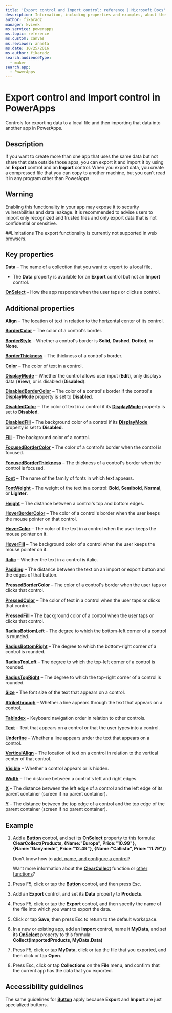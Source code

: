 ```yaml
---
title: 'Export control and Import control: reference | Microsoft Docs'
description: Information, including properties and examples, about the Export control and the Import control
author: fikaradz
manager: kvivek
ms.service: powerapps
ms.topic: reference
ms.custom: canvas
ms.reviewer: anneta
ms.date: 10/25/2016
ms.author: fikaradz
search.audienceType: 
  - maker
search.app: 
  - PowerApps
---
```

# Export control and Import control in PowerApps
Controls for exporting data to a local file and then importing that data into another app in PowerApps.

## Description
If you want to create more than one app that uses the same data but not share that data outside those apps, you can export it and import it by using an **Export** control and an **Import** control. When you export data, you create a compressed file that you can copy to another machine, but you can't read it in any program other than PowerApps.

## Warning
Enabling this functionality in your app may expose it to security vulnerabilities and data leakage.  It is recommended to advise users to import only recognized and trusted files and only export data that is not confidential or sensitive.

##Limitations
The export functionality is currently not supported in web browsers.

## Key properties
**Data** – The name of a collection that you want to export to a local file.

* The **Data** property is available for an **Export** control but not an **Import** control.

**[OnSelect](properties-core.md)** – How the app responds when the user taps or clicks a control.

## Additional properties
**[Align](properties-text.md)** – The location of text in relation to the horizontal center of its control.

**[BorderColor](properties-color-border.md)** – The color of a control's border.

**[BorderStyle](properties-color-border.md)** – Whether a control's border is **Solid**, **Dashed**, **Dotted**, or **None**.

**[BorderThickness](properties-color-border.md)** – The thickness of a control's border.

**[Color](properties-color-border.md)** – The color of text in a control.

**[DisplayMode](properties-core.md)** – Whether the control allows user input (**Edit**), only displays data (**View**), or is disabled (**Disabled**).

**[DisabledBorderColor](properties-color-border.md)** – The color of a control's border if the control's **[DisplayMode](properties-core.md)** property is set to **Disabled**.

**[DisabledColor](properties-color-border.md)** – The color of text in a control if its **[DisplayMode](properties-core.md)** property is set to **Disabled**.

**[DisabledFill](properties-color-border.md)** – The background color of a control if its **[DisplayMode](properties-core.md)** property is set to **Disabled**.

**[Fill](properties-color-border.md)** – The background color of a control.

**[FocusedBorderColor](properties-color-border.md)** – The color of a control's border when the control is focused.

**[FocusedBorderThickness](properties-color-border.md)** – The thickness of a control's border when the control is focused.

**[Font](properties-text.md)** – The name of the family of fonts in which text appears.

**[FontWeight](properties-text.md)** – The weight of the text in a control: **Bold**, **Semibold**, **Normal**, or **Lighter**.

**[Height](properties-size-location.md)** – The distance between a control's top and bottom edges.

**[HoverBorderColor](properties-color-border.md)** – The color of a control's border when the user keeps the mouse pointer on that control.

**[HoverColor](properties-color-border.md)** – The color of the text in a control when the user keeps the mouse pointer on it.

**[HoverFill](properties-color-border.md)** – The background color of a control when the user keeps the mouse pointer on it.

**[Italic](properties-text.md)** – Whether the text in a control is italic.

**[Padding](properties-size-location.md)** – The distance between the text on an import or export button and the edges of that button.

**[PressedBorderColor](properties-color-border.md)** – The color of a control's border when the user taps or clicks that control.

**[PressedColor](properties-color-border.md)** – The color of text in a control when the user taps or clicks that control.

**[PressedFill](properties-color-border.md)** – The background color of a control when the user taps or clicks that control.

**[RadiusBottomLeft](properties-size-location.md)** – The degree to which the bottom-left corner of a control is rounded.

**[RadiusBottomRight](properties-size-location.md)** – The degree to which the bottom-right corner of a control is rounded.

**[RadiusTopLeft](properties-size-location.md)** – The degree to which the top-left corner of a control is rounded.

**[RadiusTopRight](properties-size-location.md)** – The degree to which the top-right corner of a control is rounded.

**[Size](properties-text.md)** – The font size of the text that appears on a control.

**[Strikethrough](properties-text.md)** – Whether a line appears through the text that appears on a control.

**[TabIndex](properties-accessibility.md)** – Keyboard navigation order in relation to other controls.

**[Text](properties-core.md)** – Text that appears on a control or that the user types into a control.

**[Underline](properties-text.md)** – Whether a line appears under the text that appears on a control.

**[VerticalAlign](properties-text.md)** – The location of text on a control in relation to the vertical center of that control.

**[Visible](properties-core.md)** – Whether a control appears or is hidden.

**[Width](properties-size-location.md)** – The distance between a control's left and right edges.

**[X](properties-size-location.md)** – The distance between the left edge of a control and the left edge of its parent container (screen if no parent container).

**[Y](properties-size-location.md)** – The distance between the top edge of a control and the top edge of the parent container (screen if no parent container).

## Example
1. Add a **[Button](control-button.md)** control, and set its **[OnSelect](properties-core.md)** property to this formula:
   <br>**ClearCollect(Products, {Name:"Europa", Price:"10.99"}, {Name:"Ganymede", Price:"12.49"}, {Name:"Callisto", Price:"11.79"})**
   
    Don't know how to [add, name, and configure a control](../add-configure-controls.md)?
   
    Want more information about the **[ClearCollect](../functions/function-clear-collect-clearcollect.md)** function or [other functions](../formula-reference.md)?
2. Press F5, click or tap the **[Button](control-button.md)** control, and then press Esc.
3. Add an **Export** control, and set its **Data** property to **Products**.
4. Press F5, click or tap the **Export** control, and then specify the name of the file into which you want to export the data.
5. Click or tap **Save**, then press Esc to return to the default workspace.
6. In a new or existing app, add an **Import** control, name it **MyData**, and set its **[OnSelect](properties-core.md)** property to this formula:<br>
   **Collect(ImportedProducts, MyData.Data)**
7. Press F5, click or tap **MyData**, click or tap the file that you exported, and then click or tap **Open**.
8. Press Esc, click or tap **Collections** on the **File** menu, and confirm that the current app has the data that you exported.


## Accessibility guidelines
The same guidelines for **[Button](control-button.md)**  apply because **Export** and **Import** are just specialized buttons.
